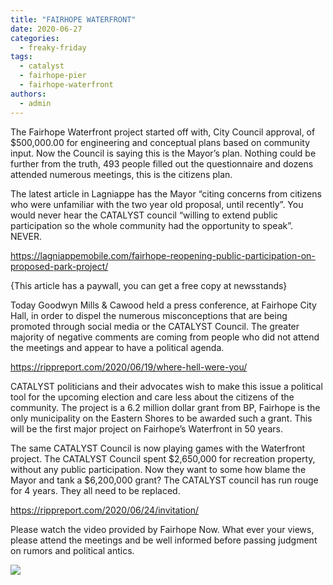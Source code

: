 ```yaml
---
title: "FAIRHOPE WATERFRONT"
date: 2020-06-27
categories: 
  - freaky-friday
tags: 
  - catalyst
  - fairhope-pier
  - fairhope-waterfront
authors: 
  - admin
---
```


The Fairhope Waterfront project started off with, City Council approval, of $500,000.00 for engineering and conceptual plans based on community input. Now the Council is saying this is the Mayor’s plan. Nothing could be further from the truth, 493 people filled out the questionnaire and dozens attended numerous meetings, this is the citizens plan.

The latest article in Lagniappe has the Mayor “citing concerns from citizens who were unfamiliar with the two year old proposal, until recently”. You would never hear the CATALYST council “willing to extend public participation so the whole community had the opportunity to speak”. NEVER.

https://lagniappemobile.com/fairhope-reopening-public-participation-on-proposed-park-project/

{This article has a paywall, you can get a free copy at newsstands}

Today Goodwyn Mills & Cawood held a press conference, at Fairhope City Hall, in order to dispel the numerous misconceptions that are being promoted through social media or the CATALYST Council. The greater majority of negative comments are coming from people who did not attend the meetings and appear to have a political agenda.

https://rippreport.com/2020/06/19/where-hell-were-you/

CATALYST politicians and their advocates wish to make this issue a political tool for the upcoming election and care less about the citizens of the community. The project is a 6.2 million dollar grant from BP, Fairhope is the only municipality on the Eastern Shores to be awarded such a grant. This will be the first major project on Fairhope’s Waterfront in 50 years.

The same CATALYST Council is now playing games with the Waterfront project. The CATALYST Council spent $2,650,000 for recreation property, without any public participation. Now they want to some how blame the Mayor and tank a $6,200,000 grant? The CATALYST council has run rouge for 4 years. They all need to be replaced.

https://rippreport.com/2020/06/24/invitation/

Please watch the video provided by Fairhope Now. What ever your views, please attend the meetings and be well informed before passing judgment on rumors and political antics.

[![](https://cdn.rippreport.com/wp-content/uploads/2020/06/screenshot.jpg)](https://www.facebook.com/anne.b.dorman/videos/3661440523872974/UzpfSTc5NDIwNTQ2Mzk0MTU5MDozNjI2MzUxMjM3MzkzNjUx/)
